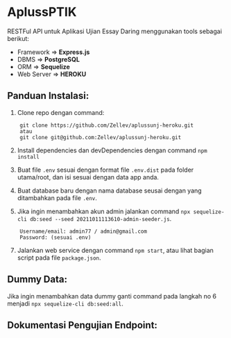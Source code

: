 # AplussPTIK 

RESTFul API untuk Aplikasi Ujian Essay Daring menggunakan tools sebagai berikut:

- Framework => **Express.js**
- DBMS => **PostgreSQL**
- ORM => **Sequelize**
- Web Server => **HEROKU**

## Panduan Instalasi:

1. Clone repo dengan command:

```
    git clone https://github.com/Zellev/aplussunj-heroku.git
    atau
    git clone git@github.com:Zellev/aplussunj-heroku.git
```

2. Install dependencies dan devDependencies dengan command `npm install`

3. Buat file `.env` sesuai dengan format file `.env.dist` pada folder utama/root, dan isi sesuai dengan data app anda.

4. Buat database baru dengan nama database seusai dengan yang ditambahkan pada file `.env`.

5. Jika ingin menambahkan akun admin jalankan command `npx sequelize-cli db:seed --seed 20211011113610-admin-seeder.js`.

```
    Username/email: admin77 / admin@gmail.com
    Password: (sesuai .env)
```

7. Jalankan web service dengan command `npm start`, atau lihat bagian script pada file `package.json`.

## Dummy Data:

Jika ingin menambahkan data dummy ganti command pada langkah no 6 menjadi `npx sequelize-cli db:seed:all`.

## Dokumentasi Pengujian Endpoint: